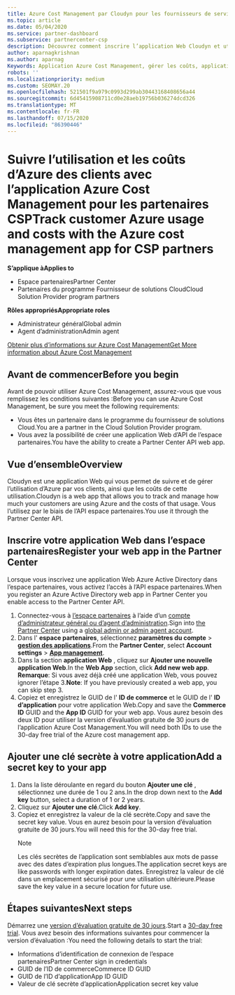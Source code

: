 ```yaml
---
title: Azure Cost Management par Cloudyn pour les fournisseurs de services de chiffrement
ms.topic: article
ms.date: 05/04/2020
ms.service: partner-dashboard
ms.subservice: partnercenter-csp
description: Découvrez comment inscrire l’application Web Cloudyn et utiliser une clé secrète pour celle-ci dans l’espace partenaires afin de pouvoir utiliser l’application pour suivre l’utilisation et les coûts d’Azure du client.
author: aparnagkrishnan
ms.author: aparnag
Keywords: Application Azure Cost Management, gérer les coûts, applications Web
robots: ''
ms.localizationpriority: medium
ms.custom: SEOMAY.20
ms.openlocfilehash: 521501f9a979c0993d299ab30443168408656a44
ms.sourcegitcommit: 6d45415908711cd0e28aeb19756b036274dcd326
ms.translationtype: MT
ms.contentlocale: fr-FR
ms.lasthandoff: 07/15/2020
ms.locfileid: "86390446"
---
```

# <a name="track-customer-azure-usage-and-costs-with-the-azure-cost-management-app-for-csp-partners"></a><span data-ttu-id="17b33-104">Suivre l’utilisation et les coûts d’Azure des clients avec l’application Azure Cost Management pour les partenaires CSP</span><span class="sxs-lookup"><span data-stu-id="17b33-104">Track customer Azure usage and costs with the Azure cost management app for CSP partners</span></span>  

<span data-ttu-id="17b33-105">**S’applique à**</span><span class="sxs-lookup"><span data-stu-id="17b33-105">**Applies to**</span></span>

- <span data-ttu-id="17b33-106">Espace partenaires</span><span class="sxs-lookup"><span data-stu-id="17b33-106">Partner Center</span></span>
- <span data-ttu-id="17b33-107">Partenaires du programme Fournisseur de solutions Cloud</span><span class="sxs-lookup"><span data-stu-id="17b33-107">Cloud Solution Provider program partners</span></span>

<span data-ttu-id="17b33-108">**Rôles appropriés**</span><span class="sxs-lookup"><span data-stu-id="17b33-108">**Appropriate roles**</span></span>

- <span data-ttu-id="17b33-109">Administrateur général</span><span class="sxs-lookup"><span data-stu-id="17b33-109">Global admin</span></span>
- <span data-ttu-id="17b33-110">Agent d’administration</span><span class="sxs-lookup"><span data-stu-id="17b33-110">Admin agent</span></span>

[<span data-ttu-id="17b33-111">Obtenir plus d’informations sur Azure Cost Management</span><span class="sxs-lookup"><span data-stu-id="17b33-111">Get More information about Azure Cost Management</span></span>](https://go.microsoft.com/fwlink/p/?linkid=857893)

## <a name="before-you-begin"></a><span data-ttu-id="17b33-112">Avant de commencer</span><span class="sxs-lookup"><span data-stu-id="17b33-112">Before you begin</span></span>
<span data-ttu-id="17b33-113">Avant de pouvoir utiliser Azure Cost Management, assurez-vous que vous remplissez les conditions suivantes :</span><span class="sxs-lookup"><span data-stu-id="17b33-113">Before you can use Azure Cost Management, be sure you meet the following requirements:</span></span>

- <span data-ttu-id="17b33-114">Vous êtes un partenaire dans le programme du fournisseur de solutions Cloud.</span><span class="sxs-lookup"><span data-stu-id="17b33-114">You are a partner in the Cloud Solution Provider program.</span></span>
- <span data-ttu-id="17b33-115">Vous avez la possibilité de créer une application Web d’API de l’espace partenaires.</span><span class="sxs-lookup"><span data-stu-id="17b33-115">You have the ability to create a Partner Center API web app.</span></span>

## <a name="overview"></a><span data-ttu-id="17b33-116">Vue d’ensemble</span><span class="sxs-lookup"><span data-stu-id="17b33-116">Overview</span></span>

<span data-ttu-id="17b33-117">Cloudyn est une application Web qui vous permet de suivre et de gérer l’utilisation d’Azure par vos clients, ainsi que les coûts de cette utilisation.</span><span class="sxs-lookup"><span data-stu-id="17b33-117">Cloudyn is a web app that allows you to track and manage how much your customers are using Azure and the costs of that usage.</span></span> <span data-ttu-id="17b33-118">Vous l’utilisez par le biais de l’API espace partenaires.</span><span class="sxs-lookup"><span data-stu-id="17b33-118">You use it through the Partner Center API.</span></span>

## <a name="register-your-web-app-in-the-partner-center"></a><span data-ttu-id="17b33-119">Inscrire votre application Web dans l’espace partenaires</span><span class="sxs-lookup"><span data-stu-id="17b33-119">Register your web app in the Partner Center</span></span>
<span data-ttu-id="17b33-120">Lorsque vous inscrivez une application Web Azure Active Directory dans l’espace partenaires, vous activez l’accès à l’API espace partenaires.</span><span class="sxs-lookup"><span data-stu-id="17b33-120">When you register an Azure Active Directory web app in Partner Center you enable access to the Partner Center API.</span></span> 
1.  <span data-ttu-id="17b33-121">Connectez-vous à [l’espace partenaires](https://partnercenter.microsoft.com/pcv/dashboard/overview) à l’aide d’un [compte d’administrateur général ou d’agent d’administration](create-user-accounts-and-set-permissions.md).</span><span class="sxs-lookup"><span data-stu-id="17b33-121">Sign into [the Partner Center](https://partnercenter.microsoft.com/pcv/dashboard/overview) using a [global admin or admin agent account](create-user-accounts-and-set-permissions.md).</span></span>
2.  <span data-ttu-id="17b33-122">Dans l' **espace partenaires**, sélectionnez **paramètres du compte** &gt; **[gestion des applications](https://partnercenter.microsoft.com/pcv/apiintegration/appmanagement)**.</span><span class="sxs-lookup"><span data-stu-id="17b33-122">From the **Partner Center**, select **Account settings** &gt; **[App management](https://partnercenter.microsoft.com/pcv/apiintegration/appmanagement)**.</span></span>
3.  <span data-ttu-id="17b33-123">Dans la section **application Web** , cliquez sur **Ajouter une nouvelle application Web**.</span><span class="sxs-lookup"><span data-stu-id="17b33-123">In the **Web App** section, click **Add new web app**.</span></span>
<br> <span data-ttu-id="17b33-124">**Remarque**: Si vous avez déjà créé une application Web, vous pouvez ignorer l’étape 3.</span><span class="sxs-lookup"><span data-stu-id="17b33-124">**Note**: If you have previously created a web app, you can skip step 3.</span></span>
4.  <span data-ttu-id="17b33-125">Copiez et enregistrez le GUID de l' **ID de commerce** et le GUID de l' **ID d’application** pour votre application Web.</span><span class="sxs-lookup"><span data-stu-id="17b33-125">Copy and save the **Commerce ID** GUID and the **App ID** GUID for your web app.</span></span> <span data-ttu-id="17b33-126">Vous aurez besoin des deux ID pour utiliser la version d’évaluation gratuite de 30 jours de l’application Azure Cost Management.</span><span class="sxs-lookup"><span data-stu-id="17b33-126">You will need both IDs to use the 30-day free trial of the Azure cost management app.</span></span>

## <a name="add-a-secret-key-to-your-app"></a><span data-ttu-id="17b33-127">Ajouter une clé secrète à votre application</span><span class="sxs-lookup"><span data-stu-id="17b33-127">Add a secret key to your app</span></span>
1. <span data-ttu-id="17b33-128">Dans la liste déroulante en regard du bouton **Ajouter une clé** , sélectionnez une durée de 1 ou 2 ans.</span><span class="sxs-lookup"><span data-stu-id="17b33-128">In the drop down next to the **Add key** button, select a duration of 1 or 2 years.</span></span>
2. <span data-ttu-id="17b33-129">Cliquez sur **Ajouter une clé**.</span><span class="sxs-lookup"><span data-stu-id="17b33-129">Click **Add key**.</span></span> 
3. <span data-ttu-id="17b33-130">Copiez et enregistrez la valeur de la clé secrète.</span><span class="sxs-lookup"><span data-stu-id="17b33-130">Copy and save the secret key value.</span></span> <span data-ttu-id="17b33-131">Vous en aurez besoin pour la version d’évaluation gratuite de 30 jours.</span><span class="sxs-lookup"><span data-stu-id="17b33-131">You will need this for the 30-day free trial.</span></span><br>
   > [!NOTE]  
   > <span data-ttu-id="17b33-132">Les clés secrètes de l’application sont semblables aux mots de passe avec des dates d’expiration plus longues.</span><span class="sxs-lookup"><span data-stu-id="17b33-132">The application secret keys are like passwords with longer expiration dates.</span></span> <span data-ttu-id="17b33-133">Enregistrez la valeur de clé dans un emplacement sécurisé pour une utilisation ultérieure.</span><span class="sxs-lookup"><span data-stu-id="17b33-133">Please save the key value in a secure location for future use.</span></span>

## <a name="next-steps"></a><span data-ttu-id="17b33-134">Étapes suivantes</span><span class="sxs-lookup"><span data-stu-id="17b33-134">Next steps</span></span>
<span data-ttu-id="17b33-135">Démarrez une [version d’évaluation gratuite de 30 jours](https://go.microsoft.com/fwlink/?linkid=857895).</span><span class="sxs-lookup"><span data-stu-id="17b33-135">Start a [30-day free trial](https://go.microsoft.com/fwlink/?linkid=857895).</span></span>
<span data-ttu-id="17b33-136">Vous avez besoin des informations suivantes pour commencer la version d’évaluation :</span><span class="sxs-lookup"><span data-stu-id="17b33-136">You need the following details to start the trial:</span></span>
- <span data-ttu-id="17b33-137">Informations d’identification de connexion de l’espace partenaires</span><span class="sxs-lookup"><span data-stu-id="17b33-137">Partner Center sign in credentials</span></span>
- <span data-ttu-id="17b33-138">GUID de l’ID de commerce</span><span class="sxs-lookup"><span data-stu-id="17b33-138">Commerce ID GUID</span></span>
- <span data-ttu-id="17b33-139">GUID de l’ID d’application</span><span class="sxs-lookup"><span data-stu-id="17b33-139">App ID GUID</span></span>
- <span data-ttu-id="17b33-140">Valeur de clé secrète d’application</span><span class="sxs-lookup"><span data-stu-id="17b33-140">Application secret key value</span></span>
